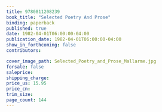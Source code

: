 ```yaml
---
title: 9780811208239
book_title: "Selected Poetry And Prose"
binding: paperback
published: true
date: 1982-04-01T06:00:00-04:00
publication_date: 1982-04-01T06:00:00-04:00
show_in_forthcoming: false
contributors:

cover_image_path: Selected_Poetry_and_Prose_Mallarme.jpg
forsale: false
saleprice:
shipping_charge:
price_us: 15.95
price_cn:
trim_size:
page_count: 144
---
```


